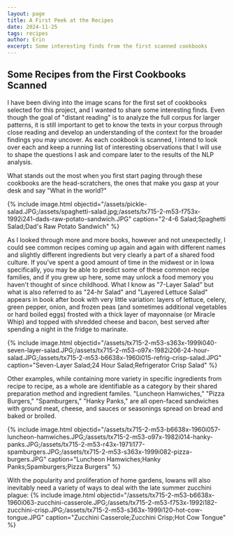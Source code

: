 ```yaml
---
layout: page
title: A First Peek at the Recipes
date: 2024-11-25
tags: recipes
author: Erin
excerpt: Some interesting finds from the first scanned cookbooks
---
```


## Some Recipes from the First Cookbooks Scanned

I have been diving into the image scans for the first set of cookbooks selected for this project, and I wanted to share some interesting finds. Even though the goal of "distant reading" is to analyze the full corpus for larger patterns, it is still important to get to know the texts in your corpus through close reading and develop an understanding of the context for the broader findings you may uncover. As each cookbook is scanned, I intend to look over each and keep a running list of interesting observations that I will use to shape the questions I ask and compare later to the results of the NLP analysis. 

What stands out the most when you first start paging through these cookbooks are the head-scratchers, the ones that make you gasp at your desk and say "What in the world?"  

{% include image.html objectid="/assets/pickle-salad.JPG;/assets/spaghetti-salad.jpg;/assets/tx715-2-m53-f753x-1992i241-dads-raw-potato-sandwich.JPG" caption="2-4-6 Salad;Spaghetti Salad;Dad's Raw Potato Sandwich" %}

As I looked through more and more books, however and not unexpectedly, I could see common recipes coming up again and again with different names and slightly different ingredients but very clearly a part of a shared food culture. If you've spent a good amount of time in the midwest or in Iowa specifically, you may be able to predict some of these common recipe families, and if you grew up here, some may unlock a food memory you haven't thought of since childhood. What I know as "7-Layer Salad" but what is also referred to as "24-hr Salad" and "Layered Lettuce Salad" appears in book after book with very little variation: layers of lettuce, celery, green pepper, onion, and frozen peas (and sometimes additional vegetables or hard boiled eggs) frosted with a thick layer of mayonnaise (or Miracle Whip) and topped with shredded cheese and bacon, best served after spending a night in the fridge to marinate. 

{% include image.html objectid="/assets/tx715-2-m53-s363x-1999i040-seven-layer-salad.JPG;/assets/tx715-2-m53-o97x-1982i206-24-hour-salad.JPG;/assets/tx715-2-m53-b6638x-1960i015-refrig-crisp-salad.JPG" caption="Seven-Layer Salad;24 Hour Salad;Refrigerator Crisp Salad" %}

Other examples, while containing more variety in specific ingredients from recipe to recipe, as a whole are identifiable as a category by their shared preparation method and ingredient familes. "Luncheon Hamwiches," "Pizza Burgers," "Spamburgers," "Hanky Panks," are all open-faced sandwiches with ground meat, cheese, and sauces or seasonings spread on bread and baked or broiled. 


{% include image.html objectid="/assets/tx715-2-m53-b6638x-1960i057-luncheon-hamwiches.JPG;/assets/tx715-2-m53-o97x-1982i014-hanky-panks.JPG;/assets/tx715-2-m53-r43x-1971i177-spamburgers.JPG;/assets/tx715-2-m53-s363x-1999i082-pizza-burgers.JPG" caption="Luncheon Hamwiches;Hanky Panks;Spamburgers;Pizza Burgers" %}

With the popularity and proliferation of home gardens, Iowans will also inevitably need a variety of ways to deal with the late summer zucchini plague:
{% include image.html objectid="/assets/tx715-2-m53-b6638x-1960i063-zucchini-casserole.JPG;/assets/tx715-2-m53-f753x-1992i182-zucchini-crisp.JPG;/assets/tx715-2-m53-s363x-1999i120-hot-cow-tongue.JPG" caption="Zucchini Casserole;Zucchini Crisp;Hot Cow Tongue" %}